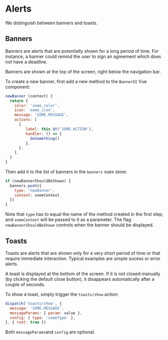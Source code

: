 <!-- 
SPDX-FileCopyrightText: 2016 Nick Sellen <hello@nicksellen.co.uk> 
SPDX-FileCopyrightText: 2016 Karrot

SPDX-License-Identifier: MIT

Karrot
-->


# Alerts

We distinguish between banners and toasts.

## Banners
Banners are alerts that are potentially shown for a long period of time. For instance, a banner could remind the user to sign an agreement which does not have a deadline.

Banners are shown at the top of the screen, right below the navigation bar.

To create a new banner, first add a new method to the `BannerUI` Vue component:

```js
newBanner (context) {
  return {
    color: 'some_color',
    icon: 'some_icon',
    message: 'SOME.MESSAGE',
    actions: [
      {
         label: this.$t('SOME.ACTION'),
         handler: () => {
           doSomething()
         },
      },
    ],
  }
}
```

Then add it to the list of banners in the `banners` vuex store:

```js
if (newBannerShouldBeShown) {
  banners.push({
    type: 'newBanner',
    context: someContext
  })
}
```

Note that `type` has to equal the name of the method created in the first step, and `someContext` will be passed to it as a parameter.
The flag `newBannerShouldBeShown` controls when the banner should be displayed.

## Toasts
Toasts are alerts that are shown only for a very short period of time or that require immediate interaction. Typical examples are simple sucess or error alerts.

A toast is displayed at the bottom of the screen. If it is not closed manually (by clicking the default close button), it disappears automatically after a couple of seconds.

To show a toast, simply trigger the `toasts/show` action:

```js
dispatch('toasts/show', {
  message: 'SOME.MESSAGE',
  messageParams: { param: value },
  config: { type: 'someType' },
}, { root: true })
```

Both `messageParams`and `config` are optional.
